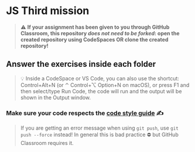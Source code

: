 # JS Third mission

> ⚠️ **If your assignment has been given to you through GitHub Classroom, this repository *does not need to be forked*: open the created repository using CodeSpaces OR clone the created repository!**

## Answer the exercises inside each folder

> 💡 Inside a CodeSpace or VS Code, you can also use the shortcut: Control+Alt+N (or ⌃ Control+⌥ Option+N on macOS), or press F1 and then select/type Run Code, the code will run and the output will be shown in the Output window.

### Make sure your code respects the [code style guide](https://syllabus.codeyourfuture.io/guides/code-style-guide) ✍️

> If you are getting an error message when using `git push`, use `git push --force` instead! In general this is bad practice ⛔️ but GitHub Classroom requires it.